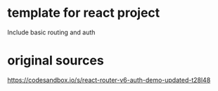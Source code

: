 # template for react project

Include basic routing and auth

# original sources

https://codesandbox.io/s/react-router-v6-auth-demo-updated-t28l48

